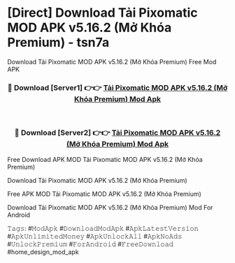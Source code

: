 # [Direct] Download Tải Pixomatic MOD APK v5.16.2 (Mở Khóa Premium) - tsn7a
Download Tải Pixomatic MOD APK v5.16.2 (Mở Khóa Premium) Free Mod APK

<div align="center">
<h3>🔴 Download [Server1] 👉👉 <a href="https://apk-comot.site?title=Tải_Pixomatic_MOD_APK_v5.16.2_(Mở_Khóa_Premium)">Tải Pixomatic MOD APK v5.16.2 (Mở Khóa Premium) Mod Apk</a></h3><br>

<h3>🔴 Download [Server2] 👉👉 <a href="https://apk-comot.site?title=Tải_Pixomatic_MOD_APK_v5.16.2_(Mở_Khóa_Premium)">Tải Pixomatic MOD APK v5.16.2 (Mở Khóa Premium) Mod Apk</a></h3>
</div>


Free Download APK MOD Tải Pixomatic MOD APK v5.16.2 (Mở Khóa Premium)

Download Tải Pixomatic MOD APK v5.16.2 (Mở Khóa Premium) 

Free APK MOD Tải Pixomatic MOD APK v5.16.2 (Mở Khóa Premium) 

Download Tải Pixomatic MOD APK v5.16.2 (Mở Khóa Premium) Mod For Android

𝚃𝚊𝚐𝚜: #𝙼𝚘𝚍𝙰𝚙𝚔 #𝙳𝚘𝚠𝚗𝚕𝚘𝚊𝚍𝙼𝚘𝚍𝙰𝚙𝚔 #𝙰𝚙𝚔𝙻𝚊𝚝𝚎𝚜𝚝𝚅𝚎𝚛𝚜𝚒𝚘𝚗 #𝙰𝚙𝚔𝚄𝚗𝚕𝚒𝚖𝚒𝚝𝚎𝚍𝙼𝚘𝚗𝚎𝚢 #𝙰𝚙𝚔𝚄𝚗𝚕𝚘𝚌𝚔𝙰𝚕𝚕 #𝙰𝚙𝚔𝙽𝚘𝙰𝚍𝚜 #𝚄𝚗𝚕𝚘𝚌𝚔𝙿𝚛𝚎𝚖𝚒𝚞𝚖 #𝙵𝚘𝚛𝙰𝚗𝚍𝚛𝚘𝚒𝚍 #𝙵𝚛𝚎𝚎𝙳𝚘𝚠𝚗𝚕𝚘𝚊𝚍 #home_design_mod_apk
